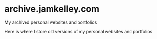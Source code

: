 # archive.jamkelley.com
My archived personal websites and portfolios

Here is where I store old versions of my personal websites and portfolios
